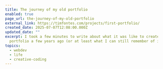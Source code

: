 ```yaml
---
title: The journey of my old portfolio
enabled: true
page_url: the-journey-of-my-old-portfolio
external_link: https://timfontes.com/projects/first-portfolio/
created_date: 2025-07-07T12:08:00.000Z
updated_date: ""
excerpt: I took a few minutes to write about what it was like to create my first
  portfolio a few years ago (or at least what I can still remember of it haha).
topics:
  - webdev
  - life
  - creative-coding
---
```

